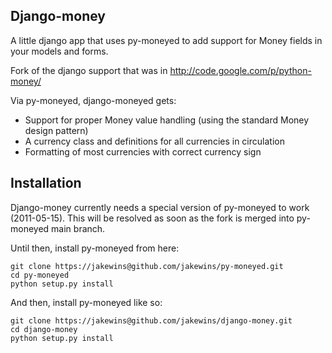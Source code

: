Django-money
-----------

A little django app that uses py-moneyed to add support for Money fields in your models and forms. 

Fork of the django support that was in http://code.google.com/p/python-money/

Via py-moneyed, django-moneyed gets:

 * Support for proper Money value handling (using the standard Money design pattern)
 * A currency class and definitions for all currencies in circulation
 * Formatting of most currencies with correct currency sign


Installation
------------

Django-money currently needs a special version of py-moneyed to work (2011-05-15). This will be resolved as soon as 
the fork is merged into py-moneyed main branch.

Until then, install py-moneyed from here:

    git clone https://jakewins@github.com/jakewins/py-moneyed.git
    cd py-moneyed
    python setup.py install

And then, install py-moneyed like so:

    git clone https://jakewins@github.com/jakewins/django-money.git
    cd django-money
    python setup.py install
